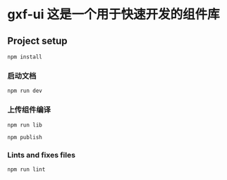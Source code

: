 # gxf-ui 这是一个用于快速开发的组件库

## Project setup
```
npm install
```

### 启动文档
```
npm run dev
```

### 上传组件编译
```
npm run lib

npm publish
```

### Lints and fixes files
```
npm run lint
```

